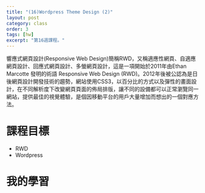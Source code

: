 ```yaml
---
title: "(16)Wordpress Theme Design (2)"
layout: post
category: class
order: 3
tags: [hw]
excerpt: "第16週課程。"
---
```

響應式網頁設計(Responsive Web Design)簡稱RWD，又稱適應性網頁、自適應網頁設計、回應式網頁設計、多螢網頁設計，這是一項開始於2011年由Ethan Marcotte 發明的術語 Responsive Web Design (RWD)。2012年後被公認為是日後網頁設計開發技術的趨勢，網站使用CSS3，以百分比的方式以及彈性的畫面設計，在不同解析度下改變網頁頁面的佈局排版，讓不同的設備都可以正常瀏覽同一網站，提供最佳的視覺體驗，是個因移動平台的用戶大量增加而想出的一個對應方法。 

# 課程目標
- RWD
- Wordpress

# 我的學習

## 


[1]: https://github.com/        "GitHub"
[2]: https://pages.github.com/  "GitHub Pages"
[3]: https://jekyllrb.com/      "Jekyll"
[4]: http://markdown.tw         "Markdown文件"
[5]: http://dillinger.io/       "Dillinger"








